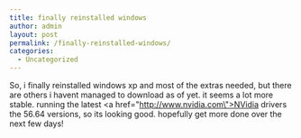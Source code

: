 ```yaml
---
title: finally reinstalled windows
author: admin
layout: post
permalink: /finally-reinstalled-windows/
categories:
  - Uncategorized
---
```

So, i finally reinstalled windows xp and most of the extras needed, but there are others i havent managed to download as of yet. it seems a lot more stable. running the latest <a href=\"http://www.nvidia.com\">NVidia drivers</a> the 56.64 versions, so its looking good. hopefully get more done over the next few days!